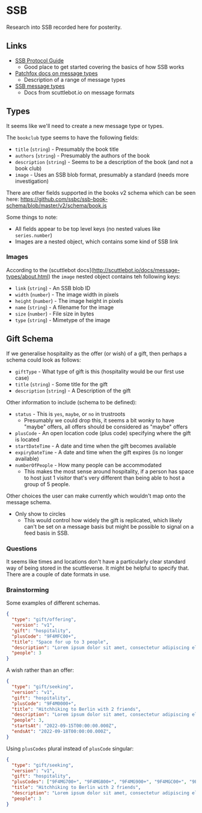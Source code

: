 # SSB

Research into SSB recorded here for posterity.

## Links

- [SSB Protocol Guide](https://ssbc.github.io/scuttlebutt-protocol-guide/)
  - Good place to get started covering the basics of how SSB works
- [Patchfox docs on message types](https://patchfox.org/#/message_types/)
  - Description of a range of message types
- [SSB message types](http://scuttlebot.io/docs/message-types/post.html)
  - Docs from scuttlebot.io on message formats

## Types

It seems like we'll need to create a new message type or types.

The `bookclub` type seems to have the following fields:

- `title` (`string`) - Presumably the book title
- `authors` (`string`) - Presumably the authors of the book
- `description` (`string`) - Seems to be a description of the book (and not a book club)
- `image` - Uses an SSB blob format, presumably a standard (needs more investigation)

There are other fields supported in the books v2 schema which can be seen here: https://github.com/ssbc/ssb-book-schema/blob/master/v2/schema/book.js

Some things to note:

- All fields appear to be top level keys (no nested values like `series.number`)
- Images are a nested object, which contains some kind of SSB link

### Images

According to the (scuttlebot docs](http://scuttlebot.io/docs/message-types/about.html) the `image` nested object contains teh following keys:

- `link` (`string`) - An SSB blob ID
- `width` (`number`) - The image width in pixels
- `height` (`number`) - The image height in pixels
- `name` (`string`) - A filename for the image
- `size` (`number`) - File size in bytes
- `type` (`string`) - Mimetype of the image

## Gift Schema

If we generalise hospitality as the offer (or wish) of a gift, then perhaps a schema could look as follows:

- `giftType` - What type of gift is this (hospitality would be our first use case)
- `title` (`string`) - Some title for the gift
- `description` (`string`) - A Description of the gift

Other information to include (schema to be defined):

- `status` - This is `yes`, `maybe`, or `no` in trustroots
  - Presumably we could drop this, it seems a bit wonky to have "maybe" offers, all offers should be considered as "maybe" offers
- `plusCode` - An open location code (plus code) specifying where the gift is located
- `startDateTime` - A date and time when the gift becomes available
- `expiryDateTime` - A date and time when the gift expires (is no longer available)
- `numberOfPeople` - How many people can be accommodated
  - This makes the most sense around hospitality, if a person has space to host just 1 visitor that's very different than being able to host a group of 5 people.

Other choices the user can make currently which wouldn't map onto the message schema.

- Only show to circles
  - This would control how widely the gift is replicated, which likely can't be set on a message basis but might be possible to signal on a feed basis in SSB.

### Questions

It seems like times and locations don't have a particularly clear standard way of being stored in the scuttleverse. It might be helpful to specify that. There are a couple of date formats in use.

### Brainstorming

Some examples of different schemas.

```json
{
  "type": "gift/offering",
  "version": "v1",
  "gift": "hospitality",
  "plusCode": "9F4MFC00+",
  "title": "Space for up to 3 people",
  "description": "Lorem ipsum dolor sit amet, consectetur adipiscing elit. Duis.",
  "people": 3
}
```

A wish rather than an offer:

```json
{
  "type": "gift/seeking",
  "version": "v1",
  "gift": "hospitality",
  "plusCode": "9F4M0000+",
  "title": "Hitchhiking to Berlin with 2 friends",
  "description": "Lorem ipsum dolor sit amet, consectetur adipiscing elit. Duis.",
  "people": 3,
  "startsAt": "2022-09-15T00:00:00.000Z",
  "endsAt": "2022-09-18T00:00:00.000Z",
}
```

Using `plusCodes` plural instead of `plusCode` singular:

```json
{
  "type": "gift/seeking",
  "version": "v1",
  "gift": "hospitality",
  "plusCodes": ["9F4MG700+", "9F4MG800+", "9F4MG900+", "9F4MGC00+", "9F4MGF00+", "9F4MF800+", "9F4MF900+", "9F4MFC00+", "9F4MFF00+"],
  "title": "Hitchhiking to Berlin with 2 friends",
  "description": "Lorem ipsum dolor sit amet, consectetur adipiscing elit. Duis.",
  "people": 3
}
```
